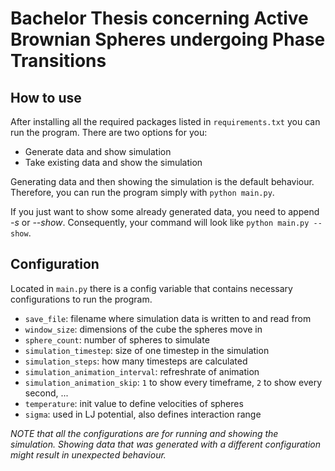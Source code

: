 # Bachelor Thesis concerning Active Brownian Spheres undergoing Phase Transitions

## How to use

After installing all the required packages listed in `requirements.txt` you can run the program.
There are two options for you:

- Generate data and show simulation
- Take existing data and show the simulation

Generating data and then showing the simulation is the default behaviour.
Therefore, you can run the program simply with `python main.py`.

If you just want to show some already generated data, you need to append *-s* or *--show*.
Consequently, your command will look like `python main.py --show`.

## Configuration

Located in `main.py` there is a config variable that contains necessary configurations to run the program.

- `save_file`: filename where simulation data is written to and read from
- `window_size`: dimensions of the cube the spheres move in
- `sphere_count`: number of spheres to simulate
- `simulation_timestep`: size of one timestep in the simulation
- `simulation_steps`: how many timesteps are calculated
- `simulation_animation_interval`: refreshrate of animation
- `simulation_animation_skip`: `1` to show every timeframe, `2` to show every second, ...
- `temperature`: init value to define velocities of spheres
- `sigma`: used in LJ potential, also defines interaction range

*NOTE that all the configurations are for running and showing the simulation.
Showing data that was generated with a different configuration might result in unexpected behaviour.*
